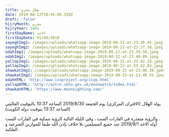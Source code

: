```yaml
---
title: هلال محرم
date: 2019-08-22T20:45:05.320Z
draft: 'false'
hijryMonth: محرم
hijryYear: 1441
firstDayName: الاحد
firstDayDate: 01/09/2019
sayeghImg1: /images/uploads/whatsapp-image-2019-08-22-at-23.36.45.jpeg
sayeghImg2: /images/uploads/whatsapp-image-2019-08-22-at-23.37.38.jpeg
odahImg1: /images/uploads/whatsapp-image-2019-08-22-at-23.39.58.jpeg
odahImg2: /images/uploads/whatsapp-image-2019-08-22-at-23.40.09.jpeg
yallopImg1: /images/uploads/whatsapp-image-2019-08-22-at-23.42.29.jpeg
yallopImg2: /images/uploads/whatsapp-image-2019-08-22-at-23.42.03.jpeg
shawkatImg1: /images/uploads/whatsapp-image-2019-08-22-at-23.40.39.jpeg
shawkatImg2: /images/uploads/whatsapp-image-2019-08-22-at-23.40.51.jpeg
odahHTML: 'http://www.icoproject.org/icop.html'
yallopHTML: 'http://astro.ukho.gov.uk/moonwatch/index.html'
shawkatHTML: 'https://www.moonsighting.com/'
---
```

يولد الهلال (الاقتران المركزي) يوم الجمعة 2019/8/30 الساعة 10:37 بالتوقيت العالمي (الساعه 13:37 بتوقيت دولة الكويت)

والرؤية متعذرة في القارات الست ، وفي الليلة التالية الرؤية ممكنة في القارات الست .\
أوله الاحد 2019/9/1 عند جميع المسلمين بلا خلاف بإذن الله طبقاً للموازين الشرعية و الفلكية .
